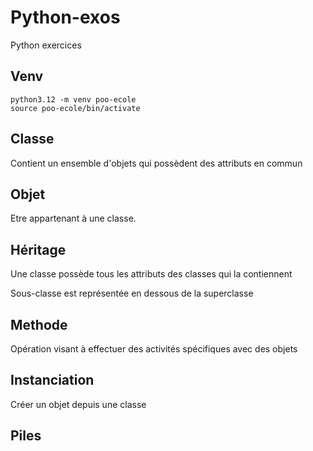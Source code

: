 # Python-exos
Python exercices

## Venv
```
python3.12 -m venv poo-ecole
source poo-ecole/bin/activate
```


## Classe
Contient un ensemble d'objets qui possèdent des attributs en commun

## Objet 
Etre appartenant à une classe.

## Héritage
Une classe possède tous les attributs des classes qui la contiennent

Sous-classe est représentée en dessous de la superclasse

## Methode 
Opération visant à effectuer des activités spécifiques avec des objets

## Instanciation 
Créer un objet depuis une classe

## Piles
